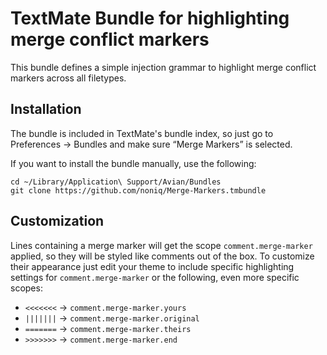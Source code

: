 # TextMate Bundle for highlighting merge conflict markers

This bundle defines a simple injection grammar to highlight merge conflict markers across all filetypes.

## Installation

The bundle is included in TextMate's bundle index, so just go to Preferences → Bundles and make sure “Merge Markers” is selected.

If you want to install the bundle manually, use the following:
```
cd ~/Library/Application\ Support/Avian/Bundles
git clone https://github.com/noniq/Merge-Markers.tmbundle
```

## Customization

Lines containing a merge marker will get the scope `comment.merge-marker` applied, so they will be styled like comments out of the box. To customize their appearance just edit your theme to include specific highlighting settings for `comment.merge-marker` or the following, even more specific scopes:

* `<<<<<<<` → `comment.merge-marker.yours`
* `|||||||` → `comment.merge-marker.original`
* `=======` → `comment.merge-marker.theirs`
* `>>>>>>>` → `comment.merge-marker.end`

